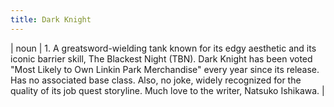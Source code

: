 ```yaml
---
title: Dark Knight
---
```

| noun | 1.  	A greatsword-wielding tank known for its edgy aesthetic and its iconic barrier skill, The Blackest Night (TBN). Dark Knight has been voted "Most Likely to Own Linkin Park Merchandise" every year since its release. Has no associated base class. Also, no joke, widely recognized for the quality of its job quest storyline. Much love to the writer, Natsuko Ishikawa.	|